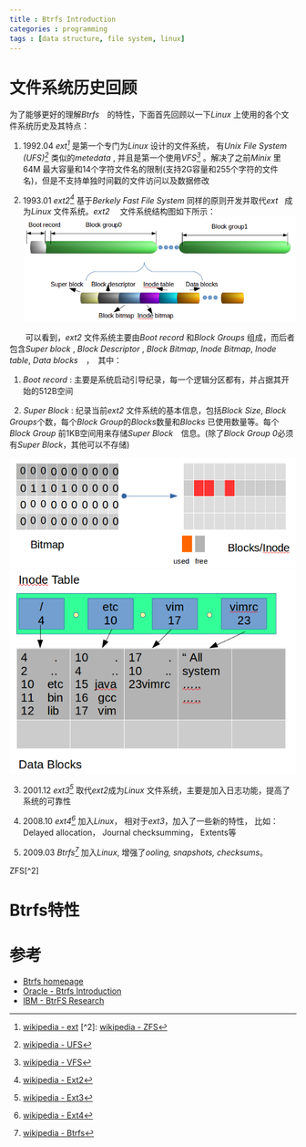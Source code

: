 ```yaml
---
title : Btrfs Introduction
categories : programming
tags : [data structure, file system, linux]
---
```


# 文件系统历史回顾

为了能够更好的理解*Btrfs*　的特性，下面首先回顾以一下*Linux* 上使用的各个文件系统历史及其特点：

1. 1992.04 *ext[^1]* 是第一个专门为*Linux* 设计的文件系统， 有*Unix File System
   (UFS)[^3]* 类似的*metedata* , 并且是第一个使用*VFS[^4]* 。解决了之前*Minix*
   里64M
   最大容量和14个字符文件名的限制(支持2G容量和255个字符的文件名)，但是不支持单独时间戳的文件访问以及数据修改

2. 1993.01 *ext2[^5]* 基于*Berkely Fast File System* 同样的原则开发并取代*ext*
   成为*Linux* 文件系统。*ext2*　
   文件系统结构图如下所示：
![ext2 structure](/assets/images/ext2fs.png)

　　可以看到，*ext2* 文件系统主要由*Boot record* 和*Block Groups* 组成，而后者包含*Super block* , *Block Descriptor* , *Block Bitmap*, *Inode Bitmap*, *Inode table*, *Data blocks*　，　其中：　
  
   1. *Boot record* : 主要是系统启动引导纪录，每一个逻辑分区都有，并占据其开始的512B空间　
   
   2. *Super Block* : 纪录当前*ext2* 文件系统的基本信息，包括*Block Size*, *Block Groups*个数，每个*Block Group*的*Blocks*数量和*Blocks* 已使用数量等。每个*Block Group* 前1KB空间用来存储*Super Block*　信息。(除了*Block Group 0*必须有*Super Block*，其他可以不存储)
   
![ext2 bitmap](/assets/images/ext2fs_bitmap.png)
![ext2 file](/assets/images/ext2-file.png)

3. 2001.12 *ext3[^6]* 取代*ext2*成为*Linux*
   文件系统，主要是加入日志功能，提高了系统的可靠性

4. 2008.10 *ext4[^9]* 加入*Linux*， 相对于*ext3*，加入了一些新的特性， 比如：Delayed allocation， Journal checksumming， Extents等

5. 2009.03 *Btrfs[^8]* 加入*Linux*, 增强了*ooling, snapshots,
   checksums*。


ZFS[^2]

# Btrfs特性

# 参考

* [Btrfs homepage](https://btrfs.wiki.kernel.org/index.php/Main_Page)  
* [Oracle - Btrfs Introduction](https://oss.oracle.com/projects/btrfs/dist/documentation/btrfs-ukuug.pdf)
* [IBM - BtrFS Research](http://domino.research.ibm.com/library/cyberdig.nsf/papers/6E1C5B6A1B6EDD9885257A38006B6130/$File/rj10501.pdf)

[^1]: [wikipedia - ext](https://en.wikipedia.org/wiki/Extended_file_system)  [^2]: [wikipedia - ZFS](https://en.wikipedia.org/wiki/ZFS)
[^3]: [wikipedia - UFS](https://en.wikipedia.org/wiki/Unix_file_system)
[^4]: [wikipedia - VFS](https://en.wikipedia.org/wiki/Virtual_file_system)
[^5]: [wikipedia - Ext2](https://en.wikipedia.org/wiki/Ext2)
[^6]: [wikipedia - Ext3](https://en.wikipedia.org/wiki/Ext3)
[^7]: [wikipedia - Ext3](https://en.wikipedia.org/wiki/Ext3)
[^8]: [wikipedia - Btrfs](https://en.wikipedia.org/wiki/Btrfs)
[^9]: [wikipedia - Ext4](https://en.wikipedia.org/wiki/Ext4)

